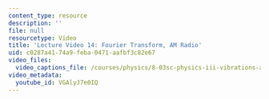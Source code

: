 ```yaml
---
content_type: resource
description: ''
file: null
resourcetype: Video
title: 'Lecture Video 14: Fourier Transform, AM Radio'
uid: c0287a41-74a9-feba-0471-aafbf3c82e67
video_files:
  video_captions_file: /courses/physics/8-03sc-physics-iii-vibrations-and-waves-fall-2016/resource-index/lecture-14-video/VGAlyJ7e0IQ.vtt
video_metadata:
  youtube_id: VGAlyJ7e0IQ
---
```

